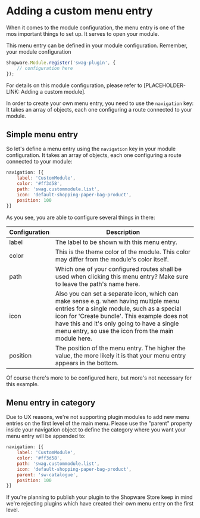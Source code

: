 # Adding a custom menu entry

When it comes to the module configuration, the menu entry is one of the mos important things to set up.
It serves to open your module. 

This menu entry can be defined in your module configuration. Remember, your module configuration
```javascript
Shopware.Module.register('swag-plugin', {
    // configuration here
});
```
For details on this module configuration, please refer to [PLACEHOLDER-LINK: Adding a custom module].

In order to create your own menu entry, you need to use  the `navigation` key: 
It takes an array of objects, each one configuring a route connected to your module.

## Simple menu entry

So let's define a menu entry using the `navigation` key in your module configuration. It takes an array of objects, 
each one configuring a route connected to your module:
```js
navigation: [{
    label: 'CustomModule',
    color: '#ff3d58',
    path: 'swag.custommodule.list',
    icon: 'default-shopping-paper-bag-product',
    position: 100
}]
```

As you see, you are able to configure several things in there:

| Configuration | Description |
| --- | --- |
| label | The label to be shown with this menu entry. |
| color | This  is the theme color of the module. This color may differ from the module's color itself. |
| path | Which one of your configured routes shall be used when clicking this menu entry? Make sure to leave the path's name here. |
| icon | Also you can set a separate icon, which can make sense e.g. when having multiple menu entries for a single module, such as a special icon for 'Create bundle'. This example does not have this and it's only going to have a single menu entry, so use the icon from the main module here. |
| position | The position of the menu entry. The higher the value, the more likely it is that your menu entry appears in the bottom. |

Of course there's more to be configured here, but more's not necessary for this example.

## Menu entry in category

Due to UX reasons, we're not supporting plugin modules to add new menu entries on the first level of the main menu. 
Please use the "parent" property inside your navigation object to define the category where you want your menu entry 
will be appended to:
```js
navigation: [{
    label: 'CustomModule',
    color: '#ff3d58',
    path: 'swag.custommodule.list',
    icon: 'default-shopping-paper-bag-product',
    parent: 'sw-catalogue',
    position: 100
}]
```

If you're planning to publish your plugin to the Shopware Store keep in mind we're rejecting plugins which have 
created their own menu entry on the first level. 

